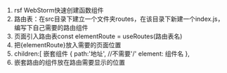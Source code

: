 1. rsf  WebStorm快速创建函数组件
2. 路由表：在src目录下建立一个文件夹routes，在该目录下新建一个index.js，编写下自己需要的路由组件
3. 页面引入路由表const elementRoute = useRoutes(路由表名)
4. 把{elementRoute}放入需要的页面位置
5.  children:[ 嵌套组件
    { 
    path:'地址', //不需要'/'
    element:<News/>  组件名
    },
6. 嵌套路由的组件<Outlet/>放在路由需要显示的位置